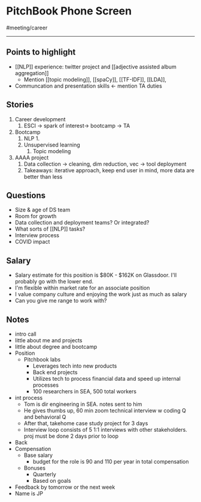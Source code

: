 # PitchBook Phone Screen
#meeting/career

---
## Points to highlight
- [[NLP]] experience: twitter project and [[adjective assisted album aggregation]]
	- Mention [[topic modeling]], [[spaCy]], [[TF-IDF]], [[LDA]],
- Communcation and presentation skills <- mention TA duties

## Stories
1. Career development
	1. ESCI -> spark of interest-> bootcamp -> TA
2. Bootcamp
	1. NLP
		1. 
	2. Unsupervised learning
		1. Topic modeling
3. AAAA project
	1. Data collection -> cleaning, dim reduction, vec -> tool deployment
	2. Takeaways: iterative approach, keep end user in mind, more data are better than less

## Questions
- Size & age of DS team
- Room for growth
- Data collection and deployment teams? Or integrated?
- What sorts of [[NLP]] tasks?
- Interview process
- COVID impact

## Salary
- Salary estimate for this position is $80K - $162K on Glassdoor. I'll probably go with the lower end. 
- I'm flexible within market rate for an associate position
- I value company culture and enjoying the work just as much as salary
- Can you give me range to work with? 

## Notes
- intro call
- little about me and projects
- little about degree and bootcamp
- Position
	- Pitchbook labs
		- Leverages tech into new products
		- Back end projects 
		- Utilizes tech to process financial data and speed up internal processes
		- 100 researchers in SEA, 500 total workers
- int process
	- Tom is dir engineering in SEA. notes sent to him
	- He gives thumbs up, 60 min zoom technical interview w coding Q and behavioral Q
	- After that, takehome case study project for 3 days
	- Interview loop consists of 5 1:1 interviews with other stakeholders. proj must be done 2 days prior to loop
- Back
- Compensation
	- Base salary
		- budget for the role is 90 and 110 per year in total compensation
	- Bonuses
		- Quarterly
		- Based on goals
- Feedback by tomorrow or the next week
- Name is JP